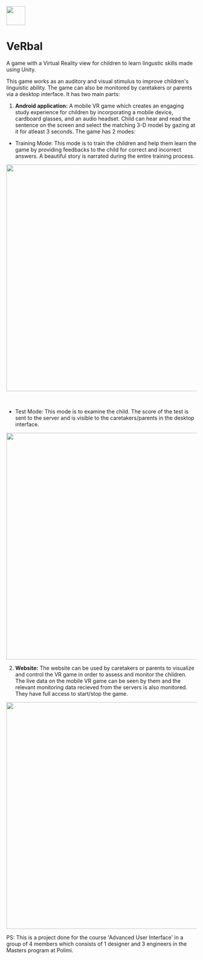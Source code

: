 <img src="/Screenshots/logo.jpg" width="50">

# VeRbal

A game with a Virtual Reality view for children to learn lingustic skills made using Unity. <br>

This game works as an auditory and visual stimulus to improve children's linguistic ability. The game can also be monitored by caretakers or parents via a desktop interface. It has two main parts:<br>
1. **Android application:** A mobile VR game which creates an engaging study experience for children by incorporating a mobile device, cardboard glasses, and an audio headset. Child can hear and read the sentence on the screen and select the matching 3-D model by gazing at it for atleast 3 seconds. The game has 2 modes:<br>
* Training Mode: This mode is to train the children and help them learn the game by providing feedbacks to the child for correct and incorrect answers. A beautiful story is narrated during the entire training process.<br>
<p float="center">
<img src="/Screenshots/1.jpg" width="600">
</p><br>

* Test Mode: This mode is to examine the child. The score of the test is sent to the server and is visible to the caretakers/parents in the desktop interface. <br>
<p float="center">
<img src="/Screenshots/2.jpg" width="600">
</p>

2. **Website:** The website can be used by caretakers or parents to visualize and control the VR game in order to assess and monitor the children. The live data on the mobile VR game can be seen by them and the relevant monitoring data recieved from the servers is also monitored. They have full access to start/stop the game.
<p float="center">
<img src="/Screenshots/3.jpg" width="600">
</p>
PS: This is a project done for the course 'Advanced User Interface' in a group of 4 members which consists of 1 designer and 3 engineers in the Masters program at Polimi.

